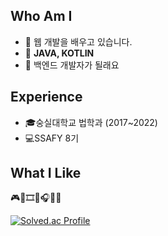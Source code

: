 ## Who Am I 
  - 👀 웹 개발을 배우고 있습니다.
  - 📱 **JAVA, KOTLIN**
  - 🌱 백엔드 개발자가 될래요

## Experience
  - 🎓숭실대학교 법학과 (2017~2022)
  - 💻SSAFY 8기 

## What I Like
  🎮🥐🎞️🧶🎧🎸📖
  
[![Solved.ac Profile](http://mazassumnida.wtf/api/v2/generate_badge?boj=tenrio1025)](https://solved.ac/tenrio1025/)

